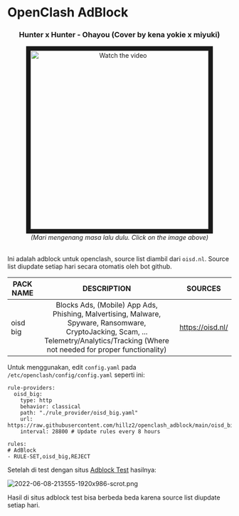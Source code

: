 # OpenClash AdBlock
<div align="center"><h3>Hunter x Hunter - Ohayou (Cover by kena yokie x miyuki)</h3>
  
<a href="https://youtu.be/oaTRssMI66c" target=”_blank”>
 <img src="http://img.youtube.com/vi/oaTRssMI66c/mqdefault.jpg" alt="Watch the video" width="400" height="400" border="10" />
</a><br />
<i>(Mari mengenang masa lalu dulu. Click on the image above)</i><br /><br />
</div>

Ini adalah adblock untuk openclash, source list diambil dari `oisd.nl`. Source list diupdate setiap hari secara otomatis oleh bot github.

| PACK NAME | DESCRIPTION | SOURCES |
|---------|:-------:|:-----:|
oisd big | Blocks Ads, (Mobile) App Ads, Phishing, Malvertising, Malware, Spyware, Ransomware, CryptoJacking, Scam, ... Telemetry/Analytics/Tracking (Where not needed for proper functionality) | https://oisd.nl/ |

Untuk menggunakan, edit `config.yaml` pada `/etc/openclash/config/config.yaml` seperti ini:
```
rule-providers:
  oisd_big:
    type: http
    behavior: classical
    path: "./rule_provider/oisd_big.yaml"
    url: https://raw.githubusercontent.com/hillz2/openclash_adblock/main/oisd_big.yaml
    interval: 28800 # Update rules every 8 hours
    
rules:
# AdBlock
- RULE-SET,oisd_big,REJECT
```

Setelah di test dengan situs [Adblock Test](https://d3ward.github.io/toolz/adblock.html) hasilnya:

![2022-06-08-213555-1920x986-scrot.png](https://i.ibb.co/HVxLfYz/2024-01-13-185840-1920x973-scrot.png)

Hasil di situs adblock test bisa berbeda beda karena source list diupdate setiap hari.
